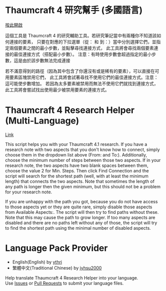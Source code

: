 Thaumcraft 4 研究幫手 (多國語言)
==========

[按此開啟](http://jyhsu2000.github.io/tcresearch/)

這個工具是 Thaumcraft 4 的研究輔助工具。若研究筆記當中有兩種你不知道該如何連接的要素，
只要在對應的下拉選單（從： 和 到：）當中分別選擇它們，並指定兩個要素之間的最小步數，並點擊尋找連接方式，
此工具將會尋找兩個要素連接的最佳連接方式（搭配最小步數）。
注意：有時使用步數會超過指定的最小步數，這是由於該步數無法完成連接

若不滿意得到的路徑（因為其中包含了你還沒有或是稀有的要素），可以直接在可用要素區塊禁用它們，
此工具將會試著尋找不使用它們的最佳連接方式。注意：這可能使步數增加。
若因為太多要素被禁用而無法不使用它們就找到連接方式，此工具將會嘗試找出使用最少被禁用要素的連接方式。


Thaumcraft 4 Research Helper (Multi-Language)
==========

[Link](http://jyhsu2000.github.io/tcresearch/)

This script helps you with your Thaumcraft 4.1 research.
If you have a research note with two aspects that you don't know how to connect, simply choose them in the dropdown list above (From: and To:). 
Additionally, choose the minimum number of steps between those two aspects. 
If in your research note, the two aspects have two blank spaces between them, choose the value 2 for Min. Steps. 
Then click Find Connection and the script will search for the shortest path (well, with at least the minimum length) that connects the two aspects. 
Note that sometimes the length of any path is longer then the given minimum, but this should not be a problem for your research note.

If you are unhappy with the path you got, because you do not have access to those aspects yet or they are quite rare, simply disable those aspects from Available Aspects:. 
The script will then try to find paths without these. 
Note that this may cause the path to grow longer. 
If too many aspects are disabled and there are no paths left without any of those, the script will try to find the shortest path using the minimal number of disabled aspects.

Language Pack Provider
==========
* English(English) by [ythri](https://github.com/ythri)  
* 繁體中文(Traditional Chinese) by [jyhsu2000](https://github.com/jyhsu2000)  
  
Help translate Thaumcraft 4 Research Helper into your language.  
Use [Issues](https://github.com/jyhsu2000/tcresearch/issues) or [Pull Requests](https://github.com/jyhsu2000/tcresearch/pulls) to submit your language files.